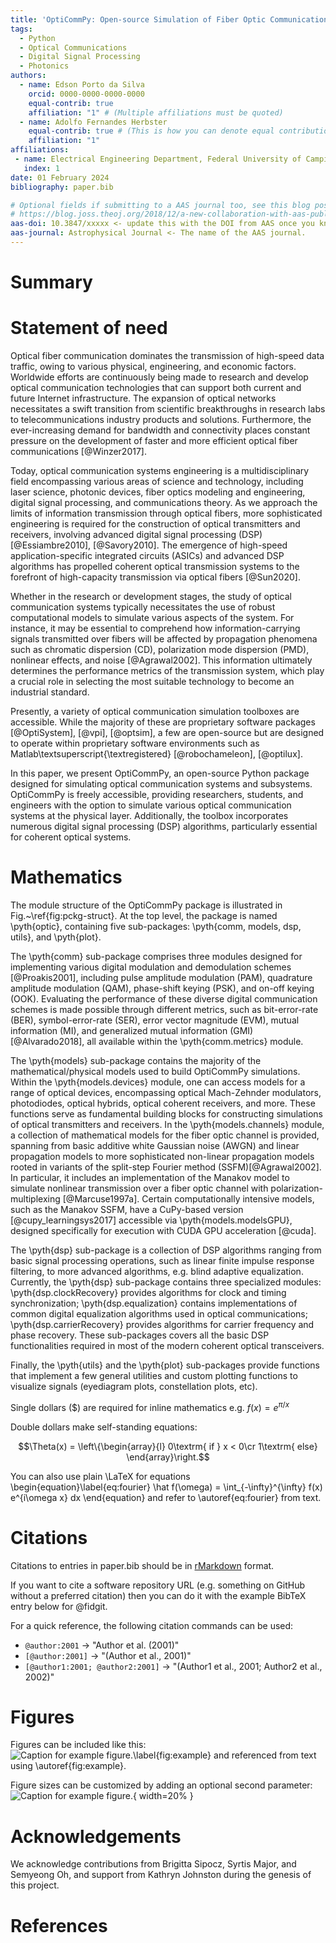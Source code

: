 ```yaml
---
title: 'OptiCommPy: Open-source Simulation of Fiber Optic Communications with Python'
tags:
  - Python
  - Optical Communications
  - Digital Signal Processing
  - Photonics  
authors:
  - name: Edson Porto da Silva
    orcid: 0000-0000-0000-0000
    equal-contrib: true
    affiliation: "1" # (Multiple affiliations must be quoted)
  - name: Adolfo Fernandes Herbster
    equal-contrib: true # (This is how you can denote equal contributions between multiple authors)
    affiliation: "1"  
affiliations:
 - name: Electrical Engineering Department, Federal University of Campina Grande (UFCG), Brazil
   index: 1
date: 01 February 2024
bibliography: paper.bib

# Optional fields if submitting to a AAS journal too, see this blog post:
# https://blog.joss.theoj.org/2018/12/a-new-collaboration-with-aas-publishing
aas-doi: 10.3847/xxxxx <- update this with the DOI from AAS once you know it.
aas-journal: Astrophysical Journal <- The name of the AAS journal.
---
```


# Summary

# Statement of need

Optical fiber communication dominates the transmission of high-speed data traffic, owing to various physical, engineering, and economic factors. Worldwide efforts are continuously being made to research and develop optical communication technologies that can support both current and future Internet infrastructure. The expansion of optical networks necessitates a swift transition from scientific breakthroughs in research labs to telecommunications industry products and solutions. Furthermore, the ever-increasing demand for bandwidth and connectivity places constant pressure on the development of faster and more efficient optical fiber communications [@Winzer2017].

Today, optical communication systems engineering is a multidisciplinary field encompassing various areas of science and technology, including laser science, photonic devices, fiber optics modeling and engineering, digital signal processing, and communications theory. As we approach the limits of information transmission through optical fibers, more sophisticated engineering is required for the construction of optical transmitters and receivers, involving advanced digital signal processing (DSP) [@Essiambre2010], [@Savory2010]. The emergence of high-speed application-specific integrated circuits (ASICs) and advanced DSP algorithms has propelled coherent optical transmission systems to the forefront of high-capacity transmission via optical fibers [@Sun2020].

Whether in the research or development stages, the study of optical communication systems typically necessitates the use of robust computational models to simulate various aspects of the system. For instance, it may be essential to comprehend how information-carrying signals transmitted over fibers will be affected by propagation phenomena such as chromatic dispersion (CD), polarization mode dispersion (PMD), nonlinear effects, and noise [@Agrawal2002]. This information ultimately determines the performance metrics of the transmission system, which play a crucial role in selecting the most suitable technology to become an industrial standard.

Presently, a variety of optical communication simulation toolboxes are accessible. While the majority of these are proprietary software packages [@OptiSystem], [@vpi], [@optsim], a few are open-source but are designed to operate within proprietary software environments such as Matlab\textsuperscript{\textregistered} [@robochameleon], [@optilux].

In this paper, we present OptiCommPy, an open-source Python package designed for simulating optical communication systems and subsystems. OptiCommPy is freely accessible, providing researchers, students, and engineers with the option to simulate various optical communication systems at the physical layer. Additionally, the toolbox incorporates numerous digital signal processing (DSP) algorithms, particularly essential for coherent optical systems.

# Mathematics

The module structure of the OptiCommPy package is illustrated in Fig.~\ref{fig:pckg-struct}. At the top level, the package is named \pyth{optic}, containing five sub-packages: \pyth{comm, models, dsp, utils}, and \pyth{plot}.

The \pyth{comm} sub-package comprises three modules designed for implementing various digital modulation and demodulation schemes [@Proakis2001], including pulse amplitude modulation (PAM), quadrature amplitude modulation (QAM), phase-shift keying (PSK), and on-off keying (OOK). Evaluating the performance of these diverse digital communication schemes is made possible through different metrics, such as bit-error-rate (BER), symbol-error-rate (SER), error vector magnitude (EVM), mutual information (MI), and generalized mutual information (GMI) [@Alvarado2018], all available within the \pyth{comm.metrics} module.

The \pyth{models} sub-package contains the majority of the mathematical/physical models used to build OptiCommPy simulations. Within the \pyth{models.devices} module, one can access models for a range of optical devices, encompassing optical Mach-Zehnder modulators, photodiodes, optical hybrids, optical coherent receivers, and more. These functions serve as fundamental building blocks for constructing simulations of optical transmitters and receivers. In the \pyth{models.channels} module, a collection of mathematical models for the fiber optic channel is provided, spanning from basic additive white Gaussian noise (AWGN) and linear propagation models to more sophisticated non-linear propagation models rooted in variants of the split-step Fourier method (SSFM)[@Agrawal2002]. In particular, it includes an implementation of the Manakov model to simulate nonlinear transmission over a fiber optic channel with polarization-multiplexing [@Marcuse1997a]. Certain computationally intensive models, such as the Manakov SSFM, have a CuPy-based version [@cupy_learningsys2017] accessible via \pyth{models.modelsGPU}, designed specifically for execution with CUDA GPU acceleration [@cuda].

The \pyth{dsp} sub-package is a collection of DSP algorithms ranging from basic signal processing operations, such as linear finite impulse response filtering, to more advanced algorithms, e.g. blind adaptive equalization. Currently, the \pyth{dsp} sub-package contains three specialized modules: \pyth{dsp.clockRecovery} provides algorithms for clock and timing synchronization; \pyth{dsp.equalization} contains implementations of common digital equalization algorithms used in optical communications; \pyth{dsp.carrierRecovery} provides algorithms for carrier frequency and phase recovery. These sub-packages covers all the basic DSP functionalities required in most of the modern coherent optical transceivers.

Finally, the \pyth{utils} and the \pyth{plot} sub-packages provide functions that implement a few general utilities and custom plotting functions to visualize signals (eyediagram plots, constellation plots, etc).

Single dollars ($) are required for inline mathematics e.g. $f(x) = e^{\pi/x}$

Double dollars make self-standing equations:

$$\Theta(x) = \left\{\begin{array}{l}
0\textrm{ if } x < 0\cr
1\textrm{ else}
\end{array}\right.$$

You can also use plain \LaTeX for equations
\begin{equation}\label{eq:fourier}
\hat f(\omega) = \int_{-\infty}^{\infty} f(x) e^{i\omega x} dx
\end{equation}
and refer to \autoref{eq:fourier} from text.

# Citations

Citations to entries in paper.bib should be in
[rMarkdown](http://rmarkdown.rstudio.com/authoring_bibliographies_and_citations.html)
format.

If you want to cite a software repository URL (e.g. something on GitHub without a preferred
citation) then you can do it with the example BibTeX entry below for @fidgit.

For a quick reference, the following citation commands can be used:
- `@author:2001`  ->  "Author et al. (2001)"
- `[@author:2001]` -> "(Author et al., 2001)"
- `[@author1:2001; @author2:2001]` -> "(Author1 et al., 2001; Author2 et al., 2002)"

# Figures

Figures can be included like this:
![Caption for example figure.\label{fig:example}](figure.png)
and referenced from text using \autoref{fig:example}.

Figure sizes can be customized by adding an optional second parameter:
![Caption for example figure.](figure.png){ width=20% }

# Acknowledgements

We acknowledge contributions from Brigitta Sipocz, Syrtis Major, and Semyeong
Oh, and support from Kathryn Johnston during the genesis of this project.

# References
